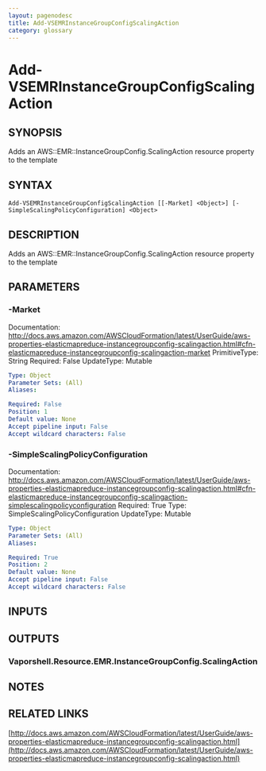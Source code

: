 ```yaml
---
layout: pagenodesc
title: Add-VSEMRInstanceGroupConfigScalingAction
category: glossary
---
```


# Add-VSEMRInstanceGroupConfigScalingAction

## SYNOPSIS
Adds an AWS::EMR::InstanceGroupConfig.ScalingAction resource property to the template

## SYNTAX

```
Add-VSEMRInstanceGroupConfigScalingAction [[-Market] <Object>] [-SimpleScalingPolicyConfiguration] <Object>
```

## DESCRIPTION
Adds an AWS::EMR::InstanceGroupConfig.ScalingAction resource property to the template

## PARAMETERS

### -Market
Documentation: http://docs.aws.amazon.com/AWSCloudFormation/latest/UserGuide/aws-properties-elasticmapreduce-instancegroupconfig-scalingaction.html#cfn-elasticmapreduce-instancegroupconfig-scalingaction-market
PrimitiveType: String
Required: False
UpdateType: Mutable

```yaml
Type: Object
Parameter Sets: (All)
Aliases: 

Required: False
Position: 1
Default value: None
Accept pipeline input: False
Accept wildcard characters: False
```

### -SimpleScalingPolicyConfiguration
Documentation: http://docs.aws.amazon.com/AWSCloudFormation/latest/UserGuide/aws-properties-elasticmapreduce-instancegroupconfig-scalingaction.html#cfn-elasticmapreduce-instancegroupconfig-scalingaction-simplescalingpolicyconfiguration
Required: True
Type: SimpleScalingPolicyConfiguration
UpdateType: Mutable

```yaml
Type: Object
Parameter Sets: (All)
Aliases: 

Required: True
Position: 2
Default value: None
Accept pipeline input: False
Accept wildcard characters: False
```

## INPUTS

## OUTPUTS

### Vaporshell.Resource.EMR.InstanceGroupConfig.ScalingAction

## NOTES

## RELATED LINKS

[http://docs.aws.amazon.com/AWSCloudFormation/latest/UserGuide/aws-properties-elasticmapreduce-instancegroupconfig-scalingaction.html](http://docs.aws.amazon.com/AWSCloudFormation/latest/UserGuide/aws-properties-elasticmapreduce-instancegroupconfig-scalingaction.html)

